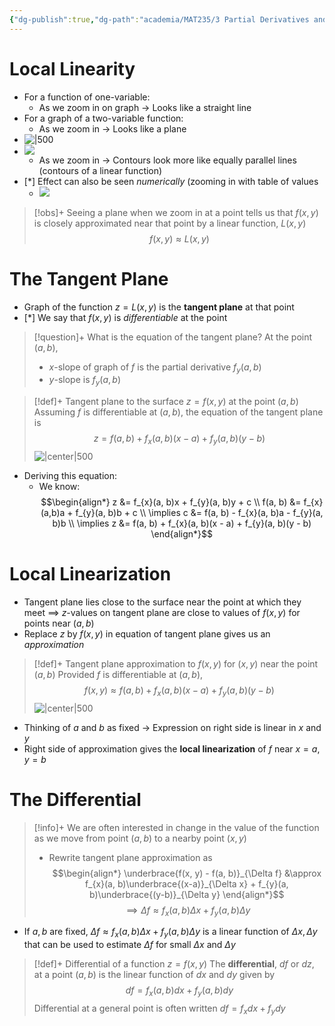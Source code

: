 ```yaml
---
{"dg-publish":true,"dg-path":"academia/MAT235/3 Partial Derivatives and the Gradient/Local Linearity and the Differential.md","permalink":"/academia/mat-235/3-partial-derivatives-and-the-gradient/local-linearity-and-the-differential/","tags":["lecture","math","note","university"],"created":"2024-10-21T21:22:00.527-07:00","updated":"2024-11-29T19:05:57.229-08:00"}
---
```



# Local Linearity

- For a function of one-variable:
    - As we zoom in on graph → Looks like a straight line
- For a graph of a two-variable function:
    - As we zoom in → Looks like a plane
- ![|500](https://i.imgur.com/eaW37yu.png)
- ![](https://i.imgur.com/pmU0jlI.png)
    - As we zoom in → Contours look more like equally parallel lines (contours of a linear function)
- [*] Effect can also be seen *numerically* (zooming in with table of values
    - ![](https://i.imgur.com/G5Y4T3d.png)

> [!obs]+ Seeing a plane when we zoom in at a point tells us that $f(x, y)$ is closely approximated near that point by a linear function, $L(x, y)$
> $$f(x, y) \approx L(x, y)$$

# The Tangent Plane

- Graph of the function $z = L(x, y)$ is the **tangent plane** at that point
- [*] We say that $f(x, y)$ is *differentiable* at the point

> [!question]+ What is the equation of the tangent plane?
> At the point $(a, b)$,
>
> - $x$-slope of graph of $f$ is the partial derivative $f_{y}(a, b)$
> - $y$-slope is $f_{y}(a, b)$

> [!def]+ Tangent plane to the surface $z = f(x, y)$ at the point $(a, b)$
> Assuming $f$ is differentiable at $(a, b)$, the equation of the tangent plane is
> $$z = f(a, b) + f_{x}(a, b)(x - a) + f_{y}(a, b)(y - b)$$
> ![|center|500](https://i.imgur.com/09ZTcIw.png)

- Deriving this equation:
    - We know: $$\begin{align*} z &= f_{x}(a, b)x + f_{y}(a, b)y + c \\ f(a, b) &= f_{x}(a,b)a + f_{y}(a, b)b + c \\ \implies c &= f(a, b) - f_{x}(a, b)a - f_{y}(a, b)b \\ \implies z &= f(a, b) + f_{x}(a, b)(x - a) + f_{y}(a, b)(y - b) \end{align*}$$

# Local Linearization

- Tangent plane lies close to the surface near the point at which they meet $\implies$ $z$-values on tangent plane are close to values of $f(x, y)$ for points near $(a, b)$
- Replace $z$ by $f(x, y)$ in equation of tangent plane gives us an *approximation*

> [!def]+ Tangent plane approximation to $f(x, y)$ for $(x, y)$ near the point $(a, b)$
> Provided $f$ is differentiable at $(a, b)$,
> $$f(x, y) \approx f(a, b) + f_{x}(a, b)(x - a) + f_{y}(a, b)(y - b)$$
> ![|center|500](https://i.imgur.com/pgIGbhq.png)

- Thinking of $a$ and $b$ as fixed → Expression on right side is linear in $x$ and $y$
- Right side of approximation gives the **local linearization** of $f$ near $x = a, y = b$

# The Differential

> [!info]+ We are often interested in change in the value of the function as we move from point $(a, b)$ to a nearby point $(x, y)$
>
> - Rewrite tangent plane approximation as $$\begin{align*} \underbrace{f(x, y) - f(a, b)}_{\Delta f} &\approx f_{x}(a, b)\underbrace{(x-a)}_{\Delta x} + f_{y}(a, b)\underbrace{(y-b)}_{\Delta y} \end{align*}$$
> $$\implies \Delta f \approx f_{x}(a, b) \Delta x + f_{y}(a, b) \Delta y$$

- If $a, b$ are fixed, $\Delta f \approx f_{x}(a, b) \Delta x + f_{y}(a, b) \Delta y$ is a linear function of $\Delta x, \Delta y$ that can be used to estimate $\Delta f$ for small $\Delta x$ and $\Delta y$

> [!def]+ Differential of a function $z = f(x, y)$
> The **differential**, $df$ or $dz$, at a point $(a, b)$ is the linear function of $dx$ and $dy$ given by
> $$df = f_{x}(a, b)dx + f_{y}(a, b)dy$$
> Differential at a general point is often written $df = f_{x}dx + f_{y}dy$
